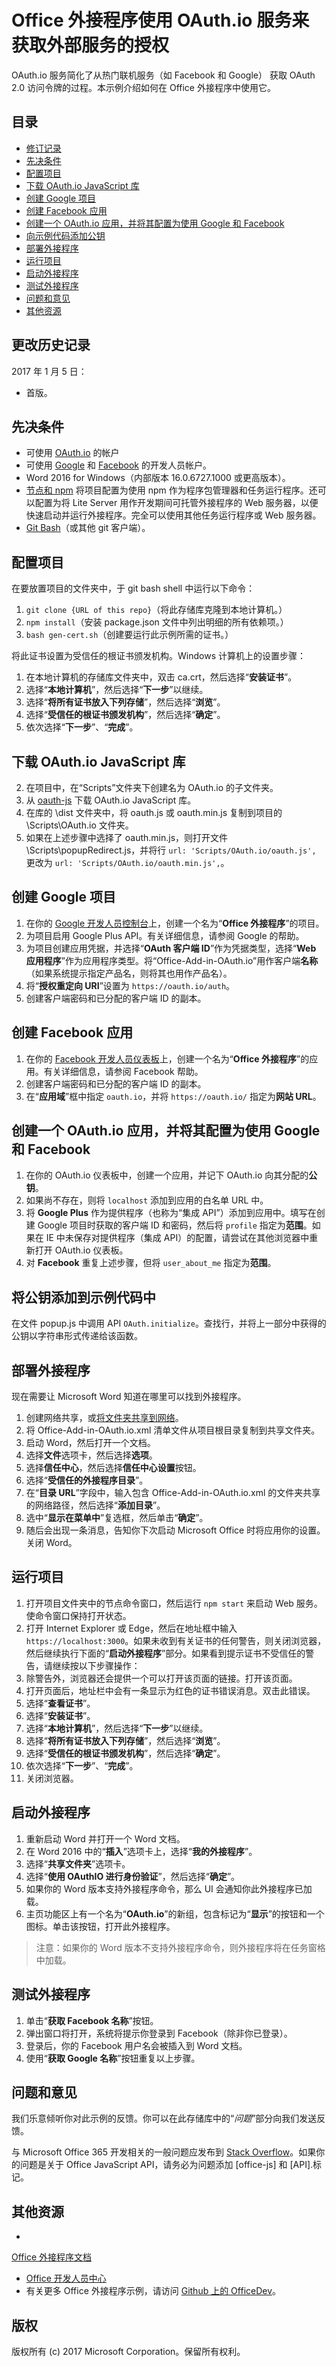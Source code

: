 # <a name="office-add-in-that-uses-the-oauthio-service-to-get-authorization-to-external-services"></a>Office 外接程序使用 OAuth.io 服务来获取外部服务的授权

OAuth.io 服务简化了从热门联机服务（如 Facebook 和 Google） 获取 OAuth 2.0 访问令牌的过程。本示例介绍如何在 Office 外接程序中使用它。 

## <a name="table-of-contents"></a>目录
* [修订记录](#change-history)
* [先决条件](#prerequisites)
* [配置项目](#configure-the-project)
* [下载 OAuth.io JavaScript 库](#download-the-oauth-io-javascript-library)
* [创建 Google 项目](#create-a-google-project)
* [创建 Facebook 应用](#create-a-facebook-app)
* [创建一个 OAuth.io 应用，并将其配置为使用 Google 和 Facebook](#create-an-OAuth-io-app-and-configure-it-to-use-google-and-facebook)
* [向示例代码添加公钥](#add-the-public-key-to-the-sample-code)
* [部署外接程序](#deploy-the-add-in)
* [运行项目](#run-the-project)
* [启动外接程序](#start-the-add-in)
* [测试外接程序](#test-the-add-in)
* [问题和意见](#questions-and-comments)
* [其他资源](#additional-resources)

## <a name="change-history"></a>更改历史记录

2017 年 1 月 5 日：

* 首版。

## <a name="prerequisites"></a>先决条件

* 可使用 [OAuth.io](https://oauth.io/home) 的帐户
* 可使用 [Google](https://developers.google.com/) 和 [Facebook](https://developers.facebook.com/) 的开发人员帐户。
* Word 2016 for Windows（内部版本 16.0.6727.1000 或更高版本）。
* [节点和 npm](https://nodejs.org/en/) 将项目配置为使用 npm 作为程序包管理器和任务运行程序。还可以配置为将 Lite Server 用作开发期间可托管外接程序的 Web 服务器，以便快速启动并运行外接程序。完全可以使用其他任务运行程序或 Web 服务器。
* [Git Bash](https://git-scm.com/downloads)（或其他 git 客户端）。

## <a name="configure-the-project"></a>配置项目

在要放置项目的文件夹中，于 git bash shell 中运行以下命令：

1. ```git clone {URL of this repo}```（将此存储库克隆到本地计算机。）
2. ```npm install```（安装 package.json 文件中列出明细的所有依赖项。）
3. ```bash gen-cert.sh```（创建要运行此示例所需的证书。） 

将此证书设置为受信任的根证书颁发机构。Windows 计算机上的设置步骤：

1. 在本地计算机的存储库文件夹中，双击 ca.crt，然后选择“**安装证书**”。 
2. 选择“**本地计算机**”，然后选择“**下一步**”以继续。 
3. 选择“**将所有证书放入下列存储**”，然后选择“**浏览**”。
4. 选择“**受信任的根证书颁发机构**”，然后选择“**确定**”。 
5. 依次选择“**下一步**”、“**完成**”。 

## <a name="download-the-oauthio-javascript-library"></a>下载 OAuth.io JavaScript 库

2. 在项目中，在“Scripts”文件夹下创建名为 OAuth.io 的子文件夹。
3. 从 [oauth-js](https://github.com/oauth-io/oauth-js) 下载 OAuth.io JavaScript 库。
2. 在库的 \dist 文件夹中，将 oauth.js 或 oauth.min.js 复制到项目的 \Scripts\OAuth.io 文件夹。 
3. 如果在上述步骤中选择了 oauth.min.js，则打开文件 \Scripts\popupRedirect.js，并将行 `url: 'Scripts/OAuth.io/oauth.js',` 更改为 `url: 'Scripts/OAuth.io/oauth.min.js',`。

## <a name="create-a-google-project"></a>创建 Google 项目

1. 在你的 [Google 开发人员控制台](https://console.developers.google.com/apis/dashboard)上，创建一个名为“**Office 外接程序**”的项目。
2. 为项目启用 Google Plus API。有关详细信息，请参阅 Google 的帮助。
3. 为项目创建应用凭据，并选择“**OAuth 客户端 ID**”作为凭据类型，选择“**Web 应用程序**”作为应用程序类型。将“Office-Add-in-OAuth.io”用作客户端**名称**（如果系统提示指定产品名，则将其也用作产品名）。
4. 将“**授权重定向 URI**”设置为 ```https://oauth.io/auth```。
5. 创建客户端密码和已分配的客户端 ID 的副本。

## <a name="create-a-facebook-app"></a>创建 Facebook 应用

1. 在你的 [Facebook 开发人员仪表板](https://developers.facebook.com/)上，创建一个名为“**Office 外接程序**”的应用。有关详细信息，请参阅 Facebook 帮助。
3. 创建客户端密码和已分配的客户端 ID 的副本。 
4. 在“**应用域**”框中指定 ```oauth.io```，并将 ```https://oauth.io/``` 指定为**网站 URL**。 

## <a name="create-an-oauthio-app-and-configure-it-to-use-google-and-facebook"></a>创建一个 OAuth.io 应用，并将其配置为使用 Google 和 Facebook

1. 在你的 OAuth.io 仪表板中，创建一个应用，并记下 OAuth.io 向其分配的**公钥**。
3. 如果尚不存在，则将 `localhost` 添加到应用的白名单 URL 中。
2. 将 **Google Plus** 作为提供程序（也称为“集成 API”）添加到应用中。填写在创建 Google 项目时获取的客户端 ID 和密码，然后将 `profile` 指定为**范围**。如果在 IE 中未保存对提供程序（集成 API）的配置，请尝试在其他浏览器中重新打开 OAuth.io 仪表板。
3. 对 **Facebook** 重复上述步骤，但将 `user_about_me` 指定为**范围**。

## <a name="add-the-public-key-to-the-sample-code"></a>将公钥添加到示例代码中

在文件 popup.js 中调用 API `OAuth.initialize`。查找行，并将上一部分中获得的公钥以字符串形式传递给该函数。

## <a name="deploy-the-add-in"></a>部署外接程序

现在需要让 Microsoft Word 知道在哪里可以找到外接程序。

1. 创建网络共享，或[将文件夹共享到网络](https://technet.microsoft.com/en-us/library/cc770880.aspx)。
2. 将 Office-Add-in-OAuth.io.xml 清单文件从项目根目录复制到共享文件夹。
3. 启动 Word，然后打开一个文档。
4. 选择**文件**选项卡，然后选择**选项**。
5. 选择**信任中心**，然后选择**信任中心设置**按钮。
6. 选择“**受信任的外接程序目录**”。
7. 在“**目录 URL**”字段中，输入包含 Office-Add-in-OAuth.io.xml 的文件夹共享的网络路径，然后选择“**添加目录**”。
8. 选中“**显示在菜单中**”复选框，然后单击“**确定**”。
9. 随后会出现一条消息，告知你下次启动 Microsoft Office 时将应用你的设置。关闭 Word。

## <a name="run-the-project"></a>运行项目

1. 打开项目文件夹中的节点命令窗口，然后运行 ```npm start``` 来启动 Web 服务。使命令窗口保持打开状态。
2. 打开 Internet Explorer 或 Edge，然后在地址框中输入 ```https://localhost:3000```。如果未收到有关证书的任何警告，则关闭浏览器，然后继续执行下面的“**启动外接程序**”部分。如果看到提示证书不受信任的警告，请继续按以下步骤操作：
3. 除警告外，浏览器还会提供一个可以打开该页面的链接。打开该页面。
4. 打开页面后，地址栏中会有一条显示为红色的证书错误消息。双击此错误。
5. 选择“**查看证书**”。
5. 选择“**安装证书**”。
4. 选择“**本地计算机**”，然后选择“**下一步**”以继续。 
3. 选择“**将所有证书放入下列存储**”，然后选择“**浏览**”。
4. 选择“**受信任的根证书颁发机构**”，然后选择“**确定**”。 
5. 依次选择“**下一步**”、“**完成**”。
6. 关闭浏览器。

## <a name="start-the-add-in"></a>启动外接程序

1. 重新启动 Word 并打开一个 Word 文档。
2. 在 Word 2016 中的“**插入**”选项卡上，选择“**我的外接程序**”。
3. 选择“**共享文件夹**”选项卡。
4. 选择“**使用 OAuthIO 进行身份验证**”，然后选择“**确定**”。
5. 如果你的 Word 版本支持外接程序命令，那么 UI 会通知你此外接程序已加载。
6. 主页功能区上有一个名为“**OAuth.io**”的新组，包含标记为“**显示**”的按钮和一个图标。单击该按钮，打开此外接程序。

 > 注意：如果你的 Word 版本不支持外接程序命令，则外接程序将在任务窗格中加载。

## <a name="test-the-add-in"></a>测试外接程序

1. 单击“**获取 Facebook 名称**”按钮。
2. 弹出窗口将打开，系统将提示你登录到 Facebook（除非你已登录）。
3. 登录后，你的 Facebook 用户名会被插入到 Word 文档。
4. 使用“**获取 Google 名称**”按钮重复以上步骤。

## <a name="questions-and-comments"></a>问题和意见

我们乐意倾听你对此示例的反馈。你可以在此存储库中的“*问题*”部分向我们发送反馈。

与 Microsoft Office 365 开发相关的一般问题应发布到 [Stack Overflow](http://stackoverflow.com/questions/tagged/office-js+API)。如果你的问题是关于 Office JavaScript API，请务必为问题添加 [office-js] 和 [API].标记。

## <a name="additional-resources"></a>其他资源

* 
  [Office 外接程序文档](https://msdn.microsoft.com/en-us/library/office/jj220060.aspx)
* [Office 开发人员中心](http://dev.office.com/)
* 有关更多 Office 外接程序示例，请访问 [Github 上的 OfficeDev](https://github.com/officedev)。

## <a name="copyright"></a>版权
版权所有 (c) 2017 Microsoft Corporation。保留所有权利。

